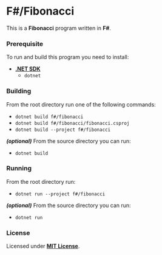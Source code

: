 # F#/Fibonacci

This is a **Fibonacci** program written in **F#**.

### Prerequisite

To run and build this program you need to install:

* [**.NET SDK**](https://dotnet.microsoft.com/)
  * `dotnet`

### Building

From the root directory run one of the following commands:

* `dotnet build f#/fibonacci`
* `dotnet build f#/fibonacci/fibonacci.csproj`
* `dotnet build --project f#/fibonacci`

_**(optional)**_ From the source directory you can run:

* `dotnet build`

### Running

From the root directory run:

* `dotnet run --project f#/fibonacci`

_**(optional)**_ From the source directory you can run:

* `dotnet run`

### License

Licensed under [**MIT License**](https://github.com/altersabeh/codes/blob/main/LICENSE).
